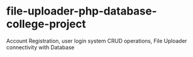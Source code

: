# file-uploader-php-database-college-project
Account Registration, user login system  CRUD operations, File Uploader connectivity with Database 
